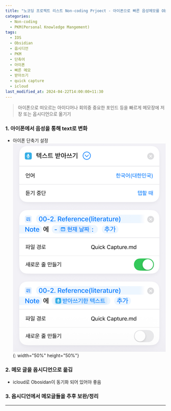 ```yaml
---
title: "노코딩 프로젝트 리스트 Non-coding Prjoect - 아이폰으로 빠른 음성메모를 Obsidiand에 저장하기"
categories:
  - Non-coding
  - PKM(Personal Knowledge Mangement)
tags:
  - IOS
  - Obsidian
  - 옵시디언
  - PKM
  - 단축어
  - 아이폰
  - 빠른 메모
  - 받아쓰기
  - quick capture
  - icloud
last_modified_at: 2024-04-22T14:00:00+11:30
---
```


> 아이폰으로 떠오르는 아이디어나 회의중 중요한 포인드 등을 빠르게 메모장에 저장 또는 옵시디언으로 옮기기

### 1. 아이폰에서 음성을 통해 text로 변화
  * 아이폰 단축기 설정
  ![아이폰 단축기 설정](/assets/images/quick%20captuer.jpeg){: width="50%" height="50%"}
### 2. 메모 글을 옵시디언으로 옮김
 - icloud로 Obosidan이 동기화 되어 있어야 좋음
### 3. 옵시디언에서 메모글들을 추후 보완/정리




---


